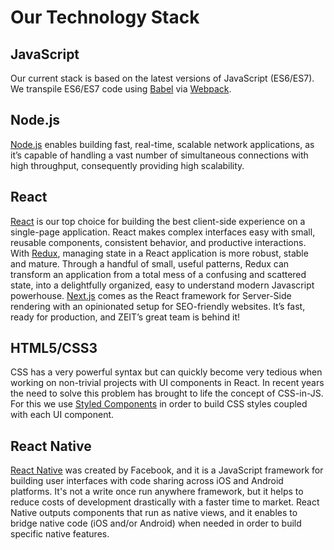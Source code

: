 # Our Technology Stack

## JavaScript

Our current stack is based on the latest versions of JavaScript (ES6/ES7). We transpile ES6/ES7 code using [Babel](https://babeljs.io/) via [Webpack](https://webpack.github.io/).

## Node.js

[Node.js](https://nodejs.org/en/) enables building fast, real-time, scalable network applications, as it’s capable of handling a vast number of simultaneous connections with high throughput, consequently providing high scalability.

## React

[React](https://reactjs.org/) is our top choice for building the best client-side experience on a single-page application. React makes complex interfaces easy with small, reusable components, consistent behavior, and productive interactions. With [Redux](https://redux.js.org/), managing state in a React application is more robust, stable and mature. Through a handful of small, useful patterns, Redux can transform an application from a total mess of a confusing and scattered state, into a delightfully organized, easy to understand modern Javascript powerhouse. [Next.js](https://nextjs.org/) comes as the React framework for Server-Side rendering with an opinionated setup for SEO-friendly websites. It’s fast, ready for production, and ZEIT’s great team is behind it!

## HTML5/CSS3

CSS has a very powerful syntax but can quickly become very tedious when working on non-trivial projects with UI components in React. In recent years the need to solve this problem has brought to life the concept of CSS-in-JS. For this we use [Styled Components](https://www.styled-components.com/) in order to build CSS styles coupled with each UI component.

## React Native

[React Native](https://facebook.github.io/react-native/) was created by Facebook, and it is a JavaScript framework for building user interfaces with code sharing across iOS and Android platforms. It's not a write once run anywhere framework, but it helps to reduce costs of development drastically with a faster time to market. React Native outputs components that run as native views, and it enables to bridge native code (iOS and/or Android) when needed in order to build specific native features.

